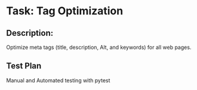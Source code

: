 # Task: Tag Optimization

## Description:
Optimize meta tags (title, description, Alt, and keywords) for all web pages.

## Test Plan
Manual and Automated testing with pytest

